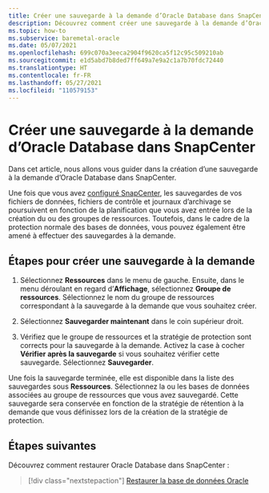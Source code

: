 ```yaml
---
title: Créer une sauvegarde à la demande d’Oracle Database dans SnapCenter
description: Découvrez comment créer une sauvegarde à la demande d’Oracle Database dans SnapCenter sur l’infrastructure Oracle BareMetal.
ms.topic: how-to
ms.subservice: baremetal-oracle
ms.date: 05/07/2021
ms.openlocfilehash: 699c070a3eeca2904f9620ca5f12c95c509210ab
ms.sourcegitcommit: e1d5abd7b8ded7ff649a7e9a2c1a7b70fdc72440
ms.translationtype: HT
ms.contentlocale: fr-FR
ms.lasthandoff: 05/27/2021
ms.locfileid: "110579153"
---
```

# <a name="create-on-demand-backup-of-your-oracle-database-in-snapcenter"></a>Créer une sauvegarde à la demande d’Oracle Database dans SnapCenter

Dans cet article, nous allons vous guider dans la création d’une sauvegarde à la demande d’Oracle Database dans SnapCenter. 

Une fois que vous avez [configuré SnapCenter](configure-snapcenter-oracle-baremetal.md), les sauvegardes de vos fichiers de données, fichiers de contrôle et journaux d’archivage se poursuivent en fonction de la planification que vous avez entrée lors de la création du ou des groupes de ressources. Toutefois, dans le cadre de la protection normale des bases de données, vous pouvez également être amené à effectuer des sauvegardes à la demande.

## <a name="steps-to-create-an-on-demand-backup"></a>Étapes pour créer une sauvegarde à la demande

1. Sélectionnez **Ressources** dans le menu de gauche. Ensuite, dans le menu déroulant en regard d’**Affichage**, sélectionnez **Groupe de ressources**. Sélectionnez le nom du groupe de ressources correspondant à la sauvegarde à la demande que vous souhaitez créer.

2. Sélectionnez **Sauvegarder maintenant** dans le coin supérieur droit.

3. Vérifiez que le groupe de ressources et la stratégie de protection sont corrects pour la sauvegarde à la demande. Activez la case à cocher **Vérifier après la sauvegarde** si vous souhaitez vérifier cette sauvegarde. Sélectionnez **Sauvegarder**.

Une fois la sauvegarde terminée, elle est disponible dans la liste des sauvegardes sous **Ressources**. Sélectionnez la ou les bases de données associées au groupe de ressources que vous avez sauvegardé. Cette sauvegarde sera conservée en fonction de la stratégie de rétention à la demande que vous définissez lors de la création de la stratégie de protection.

## <a name="next-steps"></a>Étapes suivantes

Découvrez comment restaurer Oracle Database dans SnapCenter :

> [!div class="nextstepaction"]
> [Restaurer la base de données Oracle](restore-oracle-database-baremetal.md)
